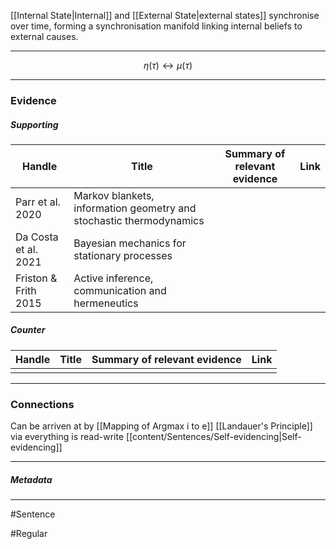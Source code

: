 [[Internal State|Internal]] and [[External State|external states]] synchronise over time, forming a synchronisation manifold linking internal beliefs to external causes.
***
$$
\eta(\tau) \leftrightarrow \mu(\tau)
$$
***
### Evidence
##### Supporting

| Handle               | Title                                                               | Summary of relevant evidence | Link                                               |
| -------------------- | ------------------------------------------------------------------- | ---------------------------- | -------------------------------------------------- |
| Parr et al. 2020     | Markov blankets, information geometry and stochastic thermodynamics |                              | [](http://dx.doi.org/10.1098/rsta.2019.0159)       |
| Da Costa et al. 2021 | Bayesian mechanics for stationary processes                         |                              | [](http://dx.doi.org/10.1098/rspa.2021.0518)       |
| Friston & Frith 2015 | Active inference, communication and hermeneutics                    |                              | [](http://dx.doi.org/10.1016/j.cortex.2015.03.025) |
##### Counter
| Handle | Title | Summary of relevant evidence | Link |
| ------ | ----- | ---------------------------- | ---- |
|        |       |                              |      |

***
### Connections
Can be arriven at by [[Mapping of Argmax i to e]]
[[Landauer's Principle]] via everything is read-write
[[content/Sentences/Self-evidencing|Self-evidencing]]
***
##### Metadata
***
#Sentence 

#Regular 